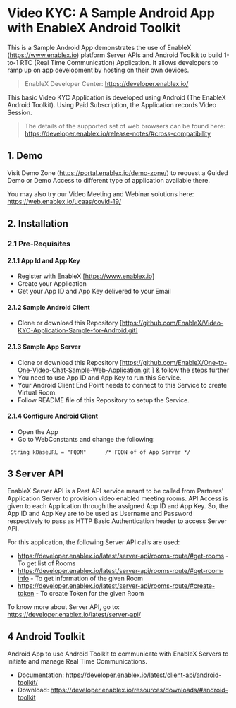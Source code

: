 # Video KYC: A Sample Android App with EnableX Android Toolkit

This is a Sample Android App demonstrates the use of EnableX (https://www.enablex.io) platform Server APIs and Android Toolkit to build 1-to-1 RTC (Real Time Communication) Application.  It allows developers to ramp up on app development by hosting on their own devices. 

> EnableX Developer Center: https://developer.enablex.io/

This basic Video KYC Application is developed using Android (The EnableX Android Toolkit). Using Paid Subscription, the Application records Video Session.

>The details of the supported set of web browsers can be found here:
https://developer.enablex.io/release-notes/#cross-compatibility

## 1. Demo

Visit Demo Zone (https://portal.enablex.io/demo-zone/) to request a Guided Demo or Demo Access to different type of application available there.

You may also try our Video Meeting and Webinar solutions here: https://web.enablex.io/ucaas/covid-19/

## 2. Installation

### 2.1 Pre-Requisites

#### 2.1.1 App Id and App Key 

* Register with EnableX [https://www.enablex.io] 
* Create your Application
* Get your App ID and App Key delivered to your Email


#### 2.1.2 Sample Android Client 

* Clone or download this Repository [https://github.com/EnableX/Video-KYC-Application-Sample-for-Android.git] 


#### 2.1.3 Sample App Server 

* Clone or download this Repository [https://github.com/EnableX/One-to-One-Video-Chat-Sample-Web-Application.git ] & follow the steps further 
* You need to use App ID and App Key to run this Service. 
* Your Android Client End Point needs to connect to this Service to create Virtual Room.
* Follow README file of this Repository to setup the Service.


#### 2.1.4 Configure Android Client 

* Open the App
* Go to WebConstants and change the following:
``` 
 String kBaseURL = "FQDN"      /* FQDN of of App Server */
 ```
  
## 3 Server API

EnableX Server API is a Rest API service meant to be called from Partners' Application Server to provision video enabled 
meeting rooms. API Access is given to each Application through the assigned App ID and App Key. So, the App ID and App Key 
are to be used as Username and Password respectively to pass as HTTP Basic Authentication header to access Server API.
 
For this application, the following Server API calls are used: 
* https://developer.enablex.io/latest/server-api/rooms-route/#get-rooms - To get list of Rooms
* https://developer.enablex.io/latest/server-api/rooms-route/#get-room-info - To get information of the given Room
* https://developer.enablex.io/latest/server-api/rooms-route/#create-token - To create Token for the given Room

To know more about Server API, go to:
https://developer.enablex.io/latest/server-api/


## 4 Android Toolkit

Android App to use Android Toolkit to communicate with EnableX Servers to initiate and manage Real Time Communications.  

* Documentation: https://developer.enablex.io/latest/client-api/android-toolkit/
* Download: https://developer.enablex.io/resources/downloads/#android-toolkit
